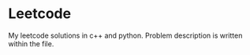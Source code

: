 # Leetcode
My leetcode solutions in c++ and python. Problem description is written within the file.
